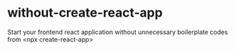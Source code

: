 # without-create-react-app
Start your frontend react application without unnecessary boilerplate codes from &lt;npx create-react-app>
